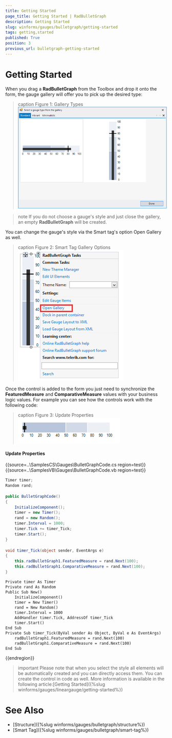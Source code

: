 ```yaml
---
title: Getting Started
page_title: Getting Started | RadBulletGraph
description: Getting Started
slug: winforms/gauges/bulletgraph/getting-started
tags: getting,started
published: True
position: 3
previous_url: bulletgraph-getting-started
---
```


# Getting Started

When you drag a __RadBulletGraph__ from the Toolbox and drop it onto the form, the gauge gallery will offer you to pick up the desired type:

>caption Figure 1: Gallery Types
![bulletgraph-getting-started 001](images/bulletgraph-getting-started001.png)

>note If you do not choose a gauge's style and just close the gallery, an empty __RadBulletGraph__ will be created.
>

You can change the gauge's style via the Smart tag's option Open Gallery as well.

>caption Figure 2: Smart Tag Gallery Options
![bulletgraph-getting-started 002](images/bulletgraph-getting-started002.png)

Once the control is added to the form you just need to synchronize the __FeaturedMeasure__ and __ComparativeMeasure__ values with your business logic values. For example you can see how the controls work with the following code:      

>caption Figure 3: Update Properties
![bulletgraph-getting-started 003](images/bulletgraph-getting-started003.gif)

#### Update Properties

{{source=..\SamplesCS\Gauges\BulletGraphCode.cs region=test}} 
{{source=..\SamplesVB\Gauges\BulletGraphCode.vb region=test}}
````C#
Timer timer;
Random rand;
        
public BulletGraphCode()
{
    InitializeComponent();
    timer = new Timer();
    rand = new Random();
    timer.Interval = 1000;
    timer.Tick += timer_Tick;
    timer.Start();
}
     
void timer_Tick(object sender, EventArgs e)
{
    this.radBulletGraph1.FeaturedMeasure = rand.Next(100);
    this.radBulletGraph1.ComparativeMeasure = rand.Next(100);
}

````
````VB.NET
Private timer As Timer
Private rand As Random
Public Sub New()
    InitializeComponent()
    timer = New Timer()
    rand = New Random()
    timer.Interval = 1000
    AddHandler timer.Tick, AddressOf timer_Tick
    timer.Start()
End Sub
Private Sub timer_Tick(ByVal sender As Object, ByVal e As EventArgs)
    radBulletGraph1.FeaturedMeasure = rand.Next(100)
    radBulletGraph1.ComparativeMeasure = rand.Next(100)
End Sub

```` 



{{endregion}}  

>important Please note that when you select the style all elements will be automatically created and you can directly access them. You can create the control in code as well. More information is available in the following article:[Getting Started]({%slug winforms/gauges/lineargauge/getting-started%})
>

# See Also

* [Structure]({%slug winforms/gauges/bulletgraph/structure%})
* [Smart Tag]({%slug winforms/gauges/bulletgraph/smart-tag%})
